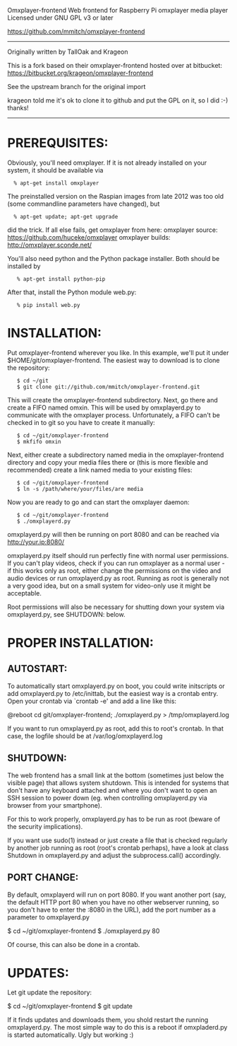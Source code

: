
 Omxplayer-frontend
 Web frontend for Raspberry Pi omxplayer media player
 Licensed under GNU GPL v3 or later

 https://github.com/mmitch/omxplayer-frontend

 - - - - - - - - - - - - - - - - -

 Originally written by TallOak and Krageon

 This is a fork based on their omxplayer-frontend hosted over at
 bitbucket: https://bitbucket.org/krageon/omxplayer-frontend

 See the upstream branch for the original import
 
 krageon told me it's ok to clone it to github and put the GPL on it,
 so I did :-)  thanks!
 
 - - - - - - - - - - - - - - - - -

PREREQUISITES:
==============
Obviously, you'll need omxplayer.  If it is not already installed on
your system, it should be available via
```
  % apt-get install omxplayer
```

The preinstalled version on the Raspian images from late 2012 was too
old (some commandline parameters have changed), but
```
  % apt-get update; apt-get upgrade
```

did the trick.  If all else fails, get omxplayer from here:
  omxplayer source:   https://github.com/huceke/omxplayer
  omxplayer builds:   http://omxplayer.sconde.net/


You'll also need python and the Python package installer.  Both should
be installed by 
```
   % apt-get install python-pip
```

After that, install the Python module web.py:
```
   % pip install web.py
```


INSTALLATION:
=============
Put omxplayer-frontend wherever you like.  In this example, we'll put
it under $HOME/git/omxplayer-frontend.  The easiest way to download
is to clone the repository:
```
   $ cd ~/git
   $ git clone git://github.com/mmitch/omxplayer-frontend.git
```
This will create the omxplayer-frontend subdirectory.  Next, go there
and create a FIFO named omxin.  This will be used by omxplayerd.py to
communicate with the omxplayer process.  Unfortunately, a FIFO can't
be checked in to git so you have to create it manually:
```
   $ cd ~/git/omxplayer-frontend
   $ mkfifo omxin
```
Next, either create a subdirectory named media in the
omxplayer-frontend directory and copy your media files there or (this
is more flexible and recommended) create a link named media to your
existing files:
```
   $ cd ~/git/omxplayer-frontend
   $ ln -s /path/where/your/files/are media
```
Now you are ready to go and can start the omxplayer daemon:
```
   $ cd ~/git/omxplayer-frontend
   $ ./omxplayerd.py
```
omxplayerd.py will then be running on port 8080 and can be reached via
http://your.ip:8080/

omxplayerd.py itself should run perfectly fine with normal user
permissions.  If you can't play videos, check if you can run omxplayer
as a normal user - if this works only as root, either change the
permissions on the video and audio devices or run omxplayerd.py as
root.  Running as root is generally not a very good idea, but on a
small system for video-only use it might be acceptable.

Root permissions will also be necessary for shutting down your system
via omxplayerd.py, see SHUTDOWN: below.


PROPER INSTALLATION:
==================== 

AUTOSTART:
----------
To automatically start omxplayerd.py on boot, you could write
initscripts or add omxplayerd.py to /etc/inittab, but the easiest way
is a crontab entry.  Open your crontab via `crontab -e' and add a line
like this:

@reboot cd git/omxplayer-frontend; ./omxplayerd.py > /tmp/omxplayerd.log

If you want to run omxplayerd.py as root, add this to root's crontab.
In that case, the logfile should be at /var/log/omxplayerd.log


SHUTDOWN:
---------
The web frontend has a small link at the bottom (sometimes just below
the visible page) that allows system shutdown.  This is intended for
systems that don't have any keyboard attached and where you don't want
to open an SSH session to power down (eg. when controlling omxplayerd.py
via browser from your smartphone).

For this to work properly, omxplayerd.py has to be run as root (beware
of the security implications).

If you want use sudo(1) instead or just create a file that is checked
regularly by another job running as root (root's crontab perhaps),
have a look at class Shutdown in omxplayerd.py and adjust the
subprocess.call() accordingly.


PORT CHANGE:
------------
By default, omxplayerd will run on port 8080. If you want another port
(say, the default HTTP port 80 when you have no other webserver
running, so you don't have to enter the :8080 in the URL), add the
port number as a parameter to omxplayerd.py

   $ cd ~/git/omxplayer-frontend
   $ ./omxplayerd.py 80

Of course, this can also be done in a crontab.


UPDATES:
========
Let git update the repository:

   $ cd ~/git/omxplayer-frontend
   $ git update

If it finds updates and downloads them, you shold restart the running
omxplayerd.py.  The most simple way to do this is a reboot if
omxpladerd.py is started automatically.  Ugly but working :)

